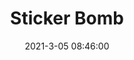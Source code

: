 ---
title: "Sticker Bomb"
date: 2021-3-05 08:46:00
image: '../../images/Mystery Box.png'
description: "5 pack of stickers (Random assortment)"
price: 5
tag: "STICKERS"
---
